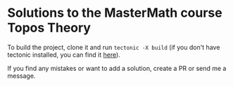 # Solutions to the MasterMath course Topos Theory
To build the project, clone it and run `tectonic -X build` (if you don't have tectonic installed, you can find it [here](https://tectonic-typesetting.github.io/en-US/)).

If you find any mistakes or want to add a solution, create a PR or send me a message.
